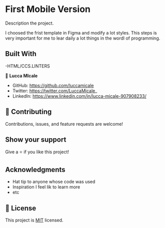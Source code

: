 # First Mobile Version

 Description the project.
 
I choosed the frist template in Figma and modify a lot styles. This steps is very important for me to lear daily a lot things in the wordl of programming. 


## Built With

-HTML/CCS.LINTERS



👤 **Lucca MIcale**

- GitHub: https://github.com/luccamicale
- Twitter: https://twitter.com/LuccaMicale_
- LinkedIn: https://www.linkedin.com/in/lucca-micale-907908233/



## 🤝 Contributing

Contributions, issues, and feature requests are welcome!



## Show your support

Give a ⭐️ if you like this project!

## Acknowledgments

- Hat tip to anyone whose code was used
- Inspiration
I feel lik to learn more
- etc

## 📝 License

This project is [MIT](./MIT.md) licensed.
